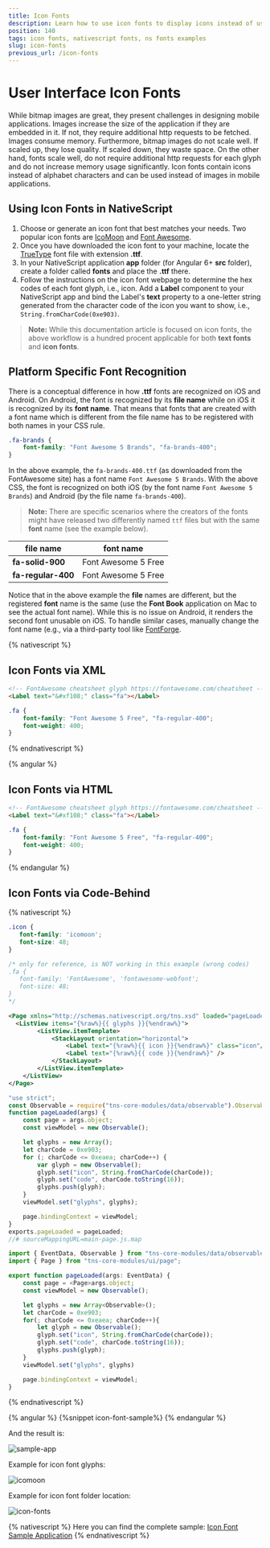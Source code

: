 ```yaml
---
title: Icon Fonts
description: Learn how to use icon fonts to display icons instead of using images. The article describes how to set up the font file and how to use it via XML and code-behind.
position: 140
tags: icon fonts, nativescript fonts, ns fonts examples
slug: icon-fonts
previous_url: /icon-fonts
---
```


# User Interface Icon Fonts

While bitmap images are great, they present challenges in designing mobile applications. Images increase the size of the application if they are embedded in it. If not, they require additional http requests to be fetched. Images consume memory. Furthermore, bitmap images do not scale well. If scaled up, they lose quality. If scaled down, they waste space. On the other hand, fonts scale well, do not require additional http requests for each glyph and do not increase memory usage significantly. Icon fonts contain icons instead of alphabet characters and can be used instead of images in mobile applications.

## Using Icon Fonts in NativeScript

1. Choose or generate an icon font that best matches your needs. Two popular icon fonts are [IcoMoon](https://icomoon.io/) and [Font Awesome](https://fontawesome.com/how-to-use/on-the-web/setup/hosting-font-awesome-yourself).
2. Once you have downloaded the icon font to your machine, locate the [TrueType](https://en.wikipedia.org/wiki/TrueType) font file with extension **.ttf**.
3. In your NativeScript application **app** folder (for Angular 6+ **src** folder), create a folder called **fonts** and place the **.ttf** there.
4. Follow the instructions on the icon font webpage to determine the hex codes of each font glyph, i.e., icon. Add a **Label** component to your NativeScript app and bind the Label's **text** property to a one-letter string generated from the character code of the icon you want to show, i.e., `String.fromCharCode(0xe903)`.

> **Note:** While this documentation article is focused on icon fonts, the above workflow is a hundred procent applicable for both **text fonts** and **icon fonts**.


## Platform Specific Font Recognition

There is a conceptual difference in how **.ttf** fonts are recognized on iOS and Android. On Android, the font is recognized by its **file name** while on iOS it is recognized by its **font name**. That means that fonts that are created with a font name which is different from the file name has to be registered with both names in your CSS rule.

```CSS
.fa-brands {
    font-family: "Font Awesome 5 Brands", "fa-brands-400";
}
```

In the above example, the `fa-brands-400.ttf` (as downloaded from the FontAwesome site) has a font name `Font Awesome 5 Brands`. With the above CSS, the font is recognized on both iOS (by the font name `Font Awesome 5 Brands`) and Android (by the file name `fa-brands-400`).

> **Note:** There are specific scenarios where the creators of the fonts might have released two differently named `ttf` files but with the same **font** name (see the example below).

|file name    | font name     |
|-----------|---------------|
|**fa-solid-900** | Font Awesome 5 Free
|**fa-regular-400** | Font Awesome 5 Free

Notice that in the above example the **file** names are different, but the registered **font** name is the same (use the **Font Book** application on Mac to see the actual font name). While this is no issue on Android, it renders the second font unusable on iOS. To handle similar cases, manually change the font name (e.g., via a third-party tool like [FontForge](http://fontforge.github.io/).

{% nativescript %}
## Icon Fonts via XML

```HTML
<!-- FontAwesome cheatsheet glyph https://fontawesome.com/cheatsheet -->
<Label text="&#xf108;" class="fa"></Label>
```
```CSS
.fa {
    font-family: "Font Awesome 5 Free", "fa-regular-400";
    font-weight: 400;
}
```
{% endnativescript %}

{% angular %}
## Icon Fonts via HTML

```HTML
<!-- FontAwesome cheatsheet glyph https://fontawesome.com/cheatsheet -->
<Label text="&#xf108;" class="fa"></Label>
```
```CSS
.fa {
    font-family: "Font Awesome 5 Free", "fa-regular-400";
    font-weight: 400;
}
```
{% endangular %}

## Icon Fonts via Code-Behind
{% nativescript %}
``` CSS
.icon {
   font-family: 'icomoon';
   font-size: 48;
}

/* only for reference, is NOT working in this example (wrong codes) 
.fa {
   font-family: 'FontAwesome', 'fontawesome-webfont';
   font-size: 48;
}
*/
```
``` XML
<Page xmlns="http://schemas.nativescript.org/tns.xsd" loaded="pageLoaded">
  <ListView items="{%raw%}{{ glyphs }}{%endraw%}">
        <ListView.itemTemplate>
            <StackLayout orientation="horizontal">
                <Label text="{%raw%}{{ icon }}{%endraw%}" class="icon"/>
                <Label text="{%raw%}{{ code }}{%endraw%}" />
            </StackLayout>
        </ListView.itemTemplate>
    </ListView>
</Page>
```
``` JavaScript
"use strict";
const Observable = require("tns-core-modules/data/observable").Observable;
function pageLoaded(args) {
    const page = args.object;
    const viewModel = new Observable();

    let glyphs = new Array();
    let charCode = 0xe903;
    for (; charCode <= 0xeaea; charCode++) {
        var glyph = new Observable();
        glyph.set("icon", String.fromCharCode(charCode));
        glyph.set("code", charCode.toString(16));
        glyphs.push(glyph);
    }
    viewModel.set("glyphs", glyphs);

    page.bindingContext = viewModel;
}
exports.pageLoaded = pageLoaded;
//# sourceMappingURL=main-page.js.map
```
``` TypeScript
import { EventData, Observable } from "tns-core-modules/data/observable";
import { Page } from "tns-core-modules/ui/page";

export function pageLoaded(args: EventData) {
    const page = <Page>args.object;
    const viewModel = new Observable();

    let glyphs = new Array<Observable>();
    let charCode = 0xe903;
    for(; charCode <= 0xeaea; charCode++){
        let glyph = new Observable();
        glyph.set("icon", String.fromCharCode(charCode));
        glyph.set("code", charCode.toString(16));
        glyphs.push(glyph);
    }
    viewModel.set("glyphs", glyphs)

    page.bindingContext = viewModel;
}
```
{% endnativescript %}

{% angular %}
{%snippet icon-font-sample%}
{% endangular %}

And the result is:

![sample-app](./img/modules/icon-fonts/sample-app.png "Sample App")

Example for icon font glyphs:

![icomoon](./img/modules/icon-fonts/icomoon.png "Icomoon")

Example for icon font folder location:

![icon-fonts](./img/modules/icon-fonts/fonts-folder.png "Fonts Folder")

{% nativescript %}
Here you can find the complete sample: [Icon Font Sample Application](https://github.com/NativeScript/icon-fonts)
{% endnativescript %}
